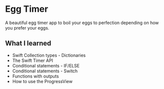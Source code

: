 # Egg Timer

A beautiful egg timer app to boil your eggs to perfection depending on how you prefer your eggs. 

## What I learned

* Swift Collection types - Dictionaries
* The Swift Timer API
* Conditional statements - IF/ELSE
* Conditional statements - Switch
* Functions with outputs
* How to use the ProgressView
